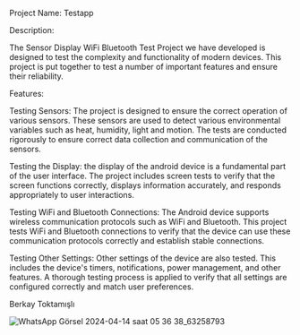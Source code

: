
Project Name: Testapp

Description:

The Sensor Display WiFi Bluetooth Test Project we have developed is designed to test the complexity and functionality of modern devices. This project is put together to test a number of important features and ensure their reliability.

Features:

Testing Sensors: The project is designed to ensure the correct operation of various sensors. These sensors are used to detect various environmental variables such as heat, humidity, light and motion. The tests are conducted rigorously to ensure correct data collection and communication of the sensors.

Testing the Display: the display of the android device is a fundamental part of the user interface. The project includes screen tests to verify that the screen functions correctly, displays information accurately, and responds appropriately to user interactions.

Testing WiFi and Bluetooth Connections: The Android device supports wireless communication protocols such as WiFi and Bluetooth. This project tests WiFi and Bluetooth connections to verify that the device can use these communication protocols correctly and establish stable connections.

Testing Other Settings: Other settings of the device are also tested. This includes the device's timers, notifications, power management, and other features. A thorough testing process is applied to verify that all settings are configured correctly and match user preferences.


Berkay Toktamışlı

![WhatsApp Görsel 2024-04-14 saat 05 36 38_63258793](https://github.com/Berkaytok66/Testap/assets/93052055/c8d16353-3554-41af-8062-73fc83aaf7c3)
